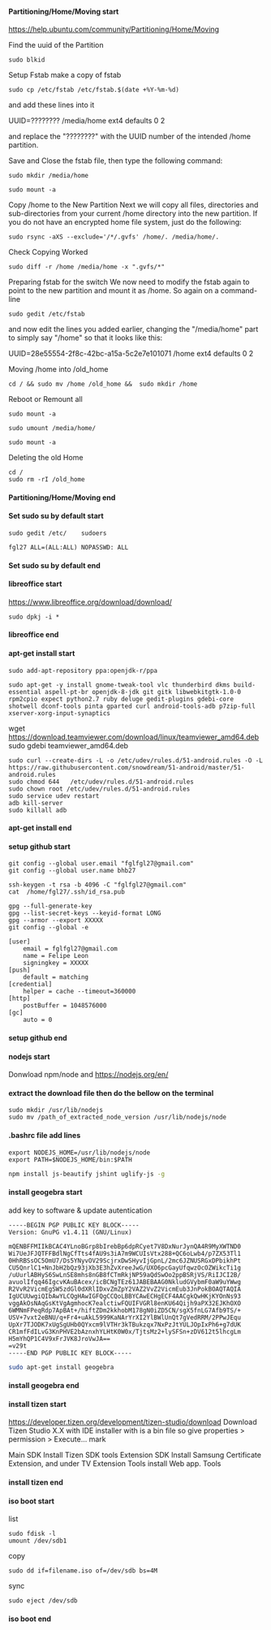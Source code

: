 #### Partitioning/Home/Moving start
https://help.ubuntu.com/community/Partitioning/Home/Moving

Find the uuid of the Partition

	sudo blkid

Setup Fstab
make a copy of fstab

	sudo cp /etc/fstab /etc/fstab.$(date +%Y-%m-%d)

and add these lines into it

UUID=????????   /media/home    ext4          defaults       0       2 

and replace the "????????" with the UUID number of the intended /home partition.

Save and Close the fstab file, then type the following command:

	sudo mkdir /media/home

	sudo mount -a

Copy /home to the New Partition
Next we will copy all files, directories and sub-directories from your current /home directory into the new partition. If you do not have an encrypted home file system, just do the following:

	sudo rsync -aXS --exclude='/*/.gvfs' /home/. /media/home/.

Check Copying Worked

	sudo diff -r /home /media/home -x ".gvfs/*"

Preparing fstab for the switch
We now need to modify the fstab again to point to the new partition and mount it as /home. So again on a command-line

	sudo gedit /etc/fstab

and now edit the lines you added earlier, changing the "/media/home" part to simply say "/home" so that it looks like this:

UUID=28e55554-2f8c-42bc-a15a-5c2e7e101071   /home    ext4          defaults       0       2 


Moving /home into /old_home

	cd / && sudo mv /home /old_home && 	sudo mkdir /home


Reboot or Remount all

	sudo mount -a

	sudo umount /media/home/

	sudo mount -a

Deleting the old Home

	cd /
	sudo rm -rI /old_home

#### Partitioning/Home/Moving end

#### Set sudo su by default start

	sudo gedit /etc/	sudoers

	fgl27 ALL=(ALL:ALL) NOPASSWD: ALL

#### Set 	sudo su by default end

#### libreoffice start

https://www.libreoffice.org/download/download/

	sudo dpkj -i *

#### libreoffice end

#### apt-get install start

	sudo add-apt-repository ppa:openjdk-r/ppa

	sudo apt-get -y install gnome-tweak-tool vlc thunderbird dkms build-essential aspell-pt-br openjdk-8-jdk git gitk libwebkitgtk-1.0-0 rpm2cpio expect python2.7 ruby deluge gedit-plugins gdebi-core shotwell dconf-tools pinta gparted curl android-tools-adb p7zip-full xserver-xorg-input-synaptics

wget https://download.teamviewer.com/download/linux/teamviewer_amd64.deb
	sudo gdebi teamviewer_amd64.deb

	sudo curl --create-dirs -L -o /etc/udev/rules.d/51-android.rules -O -L https://raw.githubusercontent.com/snowdream/51-android/master/51-android.rules
	sudo chmod 644   /etc/udev/rules.d/51-android.rules
	sudo chown root /etc/udev/rules.d/51-android.rules
	sudo service udev restart
	adb kill-server
	sudo killall adb

#### apt-get install end

#### setup github start

	git config --global user.email "fglfgl27@gmail.com"
	git config --global user.name bhb27

	ssh-keygen -t rsa -b 4096 -C "fglfgl27@gmail.com"
	cat  /home/fgl27/.ssh/id_rsa.pub

	gpg --full-generate-key
	gpg --list-secret-keys --keyid-format LONG
	gpg --armor --export XXXXX
	git config --global -e

	[user]
		email = fglfgl27@gmail.com
		name = Felipe Leon
		signingkey = XXXXX
	[push]
		default = matching
	[credential]
		helper = cache --timeout=360000
	[http]
		postBuffer = 1048576000
	[gc]
		auto = 0


#### setup github end


####  nodejs start
Donwload npm/node and https://nodejs.org/en/

#### extract the download file then do the bellow on the terminal

	sudo mkdir /usr/lib/nodejs
	sudo mv /path_of_extracted_node_version /usr/lib/nodejs/node

#### .bashrc file add lines

	export NODEJS_HOME=/usr/lib/nodejs/node
	export PATH=$NODEJS_HOME/bin:$PATH

```bash
npm install js-beautify jshint uglify-js -g
```

#### install geogebra start

add key to software & update autentication

	-----BEGIN PGP PUBLIC KEY BLOCK-----
	Version: GnuPG v1.4.11 (GNU/Linux)

	mQENBFFMIIkBCAC4YLnoBGrp8bIrebBp6dpRCyet7V8DxNurJynQA4R9MyXWTND0
	Wi7UeJFJQTFFBdlNgCfTts4fAU9s3iA7m9WCUIsVtx288+QC6oLwb4/p7ZX53Tl1
	0HhRBSsOC5OmU7/Ds5YNyvOV29ScjrxDwSHyvIjGpnL/2mc6JZNUSRGxDPbikhPt
	CU5QnrlC1+NnJbH2bQz93jXb3E3hZvXreeJwG/UXO6pcGayUfqwzOcOZWikcTi1g
	/uUurlABHyS6SwLnSE8mhs8nGB8fCTmRkjNP59aQdSwOo2ppBSRjVS/RiIJCI2B/
	avuolIfqq46IgcvKAuBAcex/icBCNgTEz61JABEBAAG0NkludGVybmF0aW9uYWwg
	R2VvR2VicmEgSW5zdGl0dXRlIDxvZmZpY2VAZ2VvZ2VicmEub3JnPokBOAQTAQIA
	IgUCUUwgiQIbAwYLCQgHAwIGFQgCCQoLBBYCAwECHgECF4AACgkQwHKjKYOnNs93
	vggAkOsNAqGsKtVgAgmhocK7ealctiwFQUIFVGRl8enKU64Qijh9aPX32EJKhOXO
	6WMNmFPeqRdp7ApBAt+/hiftZDm2kkhobM178gN0iZD5CN/sgX5fnLG7Afb9TS/+
	USV+7vxt2eBNU/q+Fr4+uAkL5999KaNArYrXI2YlBWlUnQt7gVedRRM/2PPwJEqu
	UpXr7TJODK7xUgSgUHb0QYxcm9lVTHr3kTBukzqx7NxPzJtYULJOpIxPh6+g7dUK
	CR1mfFdILvG3KnPHVE2bAznxhYLHtK0W0x/TjtsMz2+lySFSn+zDV612t5lhcgLm
	H5mYhQP1C4V9xFrJVK8JroVwJA==
	=v29t
	-----END PGP PUBLIC KEY BLOCK-----

```bash
sudo apt-get install geogebra
```

#### install geogebra end


#### install tizen start

https://developer.tizen.org/development/tizen-studio/download
Download Tizen Studio X.X with IDE installer with is a bin file so give
properties >  permission > Execute... mark

Main SDK Install Tizen SDK tools
Extension SDK Install Samsung Certificate Extension, and under TV Extension Tools install Web app. Tools

#### install tizen end

#### iso boot start

list

	sudo fdisk -l 
	umount /dev/sdb1 

copy

	sudo dd if=filename.iso of=/dev/sdb bs=4M 

sync

	sudo eject /dev/sdb

#### iso boot end
